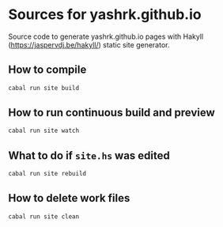 # Sources for yashrk.github.io

Source code to generate yashrk.github.io pages with Hakyll (https://jaspervdj.be/hakyll/) static site generator.

## How to compile

```bash
cabal run site build
```

## How to run continuous build and preview

```bash
cabal run site watch
```

## What to do if `site.hs` was edited

```bash
cabal run site rebuild
```

## How to delete work files

```bash
cabal run site clean
```